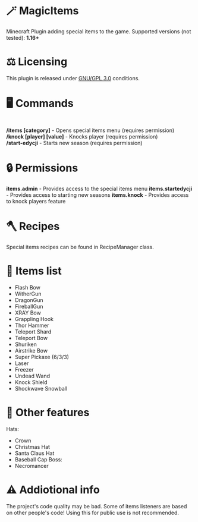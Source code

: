 # 🪄 MagicItems
Minecraft Plugin adding special items to the game.
Supported versions (not tested): **1.16+**

# ⚖️ Licensing
This plugin is released under [GNU/GPL 3.0](https://github.com/Polish-IT-Developers/MagicItems/blob/main/LICENSE) conditions.

# 🖥️ Commands
<br>**/items [category]** - Opens special items menu (requires permission)
<br>**/knock [player] [value]** - Knocks player (requires permission)
<br>**/start-edycji** - Starts new season (requires permission)

# 🔒 Permissions
**items.admin** - Provides access to the special items menu
**items.startedycji** - Provides access to starting new seasons
**items.knock** - Provides access to knock players feature

# 🪓 Recipes
Special items recipes can be found in RecipeManager class.

# 🧾 Items list
- Flash Bow
- WitherGun
- DragonGun
- FireballGun
- XRAY Bow
- Grappling Hook
- Thor Hammer
- Teleport Shard
- Teleport Bow
- Shuriken
- Airstrike Bow
- Super Pickaxe (6/3/3)
- Laser
- Freezer
- Undead Wand
- Knock Shield
- Shockwave Snowball

# 🧾 Other features
Hats:
- Crown
- Christmas Hat
- Santa Claus Hat
- Baseball Cap
Boss:
- Necromancer

# ⚠️ Addiotional info
The project's code quality may be bad. Some of items listeners are based on other people's code!
Using this for public use is not recommended.
